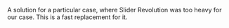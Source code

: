 A solution for a particular case, where Slider Revolution was too heavy for our case. This is a fast replacement for it.
